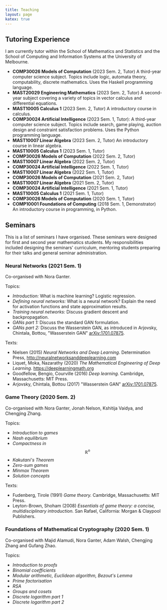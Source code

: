 ```yaml
---
title: Teaching
layout: page
katex: true
---
```


## Tutoring Experience 
I am currently tutor within the School of Mathematics and Statistics and the School
of Computing and Information Systems at the University of Melbourne.
- **COMP30026 Models of Computation** (2023 Sem. 2, Tutor) A third-year 
computer science subject. Topics include logic, automata theory, computability,
discrete mathematics. Uses the Haskell programming language.
- **MAST20029 Engineering Mathematics** (2023 Sem. 2, Tutor) A second-year subject 
covering a variety of topics in vector calculus and differential equations.
- **MAST10005 Calculus 1** (2023 Sem. 2, Tutor) A introductory course 
in calculus.
- **COMP30024 Artificial Intelligence** (2023 Sem. 1, Tutor): A third-year computer 
science subject. Topics include search, game playing, auction design and constraint 
satisfaction problems. Uses the Python programming language.
- **MAST10007 Linear Algebra** (2023 Sem. 2, Tutor) An introductory course in 
linear algebra.
- **MAST10005 Calculus 1** (2023 Sem. 1, Tutor) 
- **COMP30026 Models of Computation** (2022 Sem. 2, Tutor)
- **MAST10007 Linear Algebra** (2022 Sem. 2, Tutor)
- **COMP30024 Artificial Intelligence** (2022 Sem. 1, Tutor)
- **MAST10007 Linear Algebra** (2022 Sem. 1, Tutor)
- **COMP30026 Models of Computation** (2021 Sem. 2, Tutor)
- **MAST10007 Linear Algebra** (2021 Sem. 2, Tutor)
- **COMP30024 Artificial Intelligence** (2021 Sem. 1, Tutor)
- **MAST10005 Calculus 1** (2021 Sem. 1, Tutor)
- **COMP30026 Models of Computation** (2020 Sem. 1, Tutor)
- **COMP10001 Foundations of Computing** (2018 Sem. 1, Demonstrator) An introductory 
course in programming, in Python.

## Seminars
This is a list of seminars I have organised. These seminars were designed for 
first and second year mathematics students. My responsibilities included 
designing the seminars' curriculum, mentoring students preparing for their talks
and general seminar administration.

### Neural Networks (2021 Sem. 1)
Co-organised with Nora Ganter.

Topics:
- *Introduction:* What is machine learning? Logistic regression.
- *Defining neural networks:* What is a neural network? Explain the need 
for activation functions and state approximation results.
- *Training neural networks:* Discuss gradient descent and backpropagation. 
- *GANs part 1:* Discuss the standard GAN formulation.
- *GANs part 2:* Discuss the Wasserstein GAN, as introduced in Arjovsky, Chintala, Bottou, "Wasserstein GAN" [arXiv:1701.07875](http://arxiv.org/abs/1701.07875).

Texts:
- Nielsen (2015) *Neural Networks and Deep Learning*. Determination Press, <http://neuralnetworksanddeeplearning.com>
- Liquet, Moka, Nazarathy (2020) *The Mathematical Engineering of Deep Learning*. <https://deeplearningmath.org>
- Goodfellow, Bengio, Courville (2016) *Deep learning*. Cambridge, Massachusetts: MIT Press.
- Arjovsky, Chintala, Bottou (2017) "Wasserstein GAN" [arXiv:1701.07875](http://arxiv.org/abs/1701.07875).
 

### Game Theory (2020 Sem. 2)
Co-organised with Nora Ganter, Jonah Nelson, Kshitija Vaidya, and Chengjing Zhang.

Topics:
- *Introduction to games*
- *Nash equilibrium*
- *Compactness in* $$\mathbb{R}^n$$
- *Kakutani's Theorem*
- *Zero-sum games*
- *Minmax Theorem*
- *Solution concepts*

Texts:
- Fudenberg, Tirole (1991) *Game theory.* Cambridge, Massachusetts: MIT Press.
- Leyton-Brown, Shoham (2008) *Essentials of game theory: a concise, multidisciplinary introduction.* San Rafael, California: Morgan & Claypool Publishers. 

### Foundations of Mathematical Cryptography (2020 Sem. 1)
Co-organised with Majid Alamudi, Nora Ganter, Adam Walsh, Chengjing Zhang and Gufang Zhao. 

Topics:
- *Introduction to proofs*
- *Binomial coefficients*
- *Modular arithmetic, Euclidean algorithm, Bezout's Lemma*
- *Prime factorisation*
- *RSA*
- *Groups and cosets*
- *Discrete logarithm part 1*
- *Discrete logarithm part 2*

